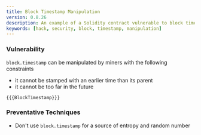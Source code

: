 ```yaml
---
title: Block Timestamp Manipulation
version: 0.8.26
description: An example of a Solidity contract vulnerable to block timestamp manipulation
keywords: [hack, security, block, timestamp, manipulation]
---
```


### Vulnerability

`block.timestamp` can be manipulated by miners with the following constraints

- it cannot be stamped with an earlier time than its parent
- it cannot be too far in the future

```solidity
{{{BlockTimestamp}}}
```

### Preventative Techniques

- Don't use `block.timestamp` for a source of entropy and random number
